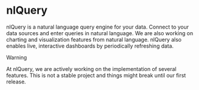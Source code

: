 # nlQuery
nlQuery is a natural language query engine for your data. Connect to your data sources and enter queries in natural language. We are also working on charting and visualization features from natural language. nlQuery also enables live, interactive dashboards by periodically refreshing data.


> [!WARNING]
> At nlQuery, we are actively working on the implementation of several features. This is not a stable project and things might break until our first release.
